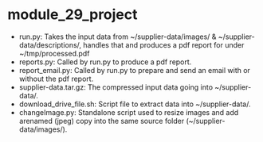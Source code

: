 # module_29_project
- run.py: Takes the input data from ~/supplier-data/images/ & ~/supplier-data/descriptions/, handles that and produces a pdf report for under ~/tmp/processed.pdf
- reports.py: Called by run.py to produce a pdf report.
- report_email.py: Called by run.py to prepare and send an email with or without the pdf report.
- supplier-data.tar.gz: The compressed input data going into ~/supplier-data/.
- download_drive_file.sh: Script file to extract data into ~/supplier-data/.
- changeImage.py: Standalone script used to resize images and add arenamed (jpeg) copy into the same source folder (~/supplier-data/images/).